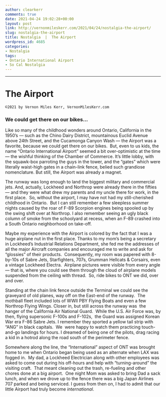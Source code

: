 ```yaml
---
author: clearkerr
comments: true
date: 2021-04-24 19:02:28+00:00
layout: post
link: http://vernonmileskerr.com/2021/04/24/nostalgia-the-airport/
slug: nostalgia-the-airport
title: Nostalgia  |  The Airport
wordpress_id: 4685
categories:
- Nostalgia
tags:
- Ontario International Airport
- So Cal Nostalgia
---
```


* * *





# The Airport



    
    ©2021 by Vernon Miles Kerr, VernonMilesKerr.com




### We could get there on our bikes...


Like so many of the childhood wonders around Ontario, California in the 1950’s — such as the Chino Dairy District, mountainous Euclid Avenue above 24th Street, and the Cucamonga Canyon Wash — the Airport was a favorite, because we could get there on our bikes.  But, even to us kids, the name “Ontario International Airport” seemed a bit over-optimistic at the time — the wishful thinking of the Chamber of Commerce. It’s little lobby, with the squawk-box parroting the guys in the tower, and the “gates” which were literally waist-high gates in a chain-link fence, belied such grandiose nomenclature. But still, the Airport was already a magnet.

The runway was long enough to land the biggest military and commercial jets. And, actually, Lockheed and Northrop were already there in the fifties — and they were what drew my parents and my uncle there for work, in the first place.  So, without the airport, I may have not had my still-cherished childhood in Ontario.  But I can still remember a few sleepless summer nights caused by the roar of F-89 Scorpion engines being spooled up by the swing shift over at Northrop. I also remember seeing an ugly black column of smoke from the schoolyard at recess, when an F-89 crashed into a South Ontario neighborhood on take-off.

Maybe my experience with the Airport is colored by the fact that I was a huge airplane nut in the first place. Thanks to my mom’s being a secretary in Lockheed’s Industrial Relations Department, she fed me the addresses of all the major Aircraft companies and encouraged me to write and ask for “glossies” of their products.  Consequently, my room was papered with 8-by-10s of Sabre Jets, Starfighters, 707s, Grumman Hellcats & Corsairs, even a vintage Lockheed Electra.  Airplane pictures were visible from every angle — that is, where you could see them through the cloud of airplane models suspended from the ceiling with thread.  So, ride bikes to ONT we did, over and over.

Standing at the chain link fence outside the Terminal we could see the graveyard of old planes, way off on the East-end of the runway.  The mothball fleet included lots of WWII PBY Flying Boats and even a few Northrop Flying Wings. Closer in, but still across the runway was  the hanger of the California Air National Guard.  While the U.S. Air Force was, by then, flying supersonic F-100s and F-102s,  the Guard was assigned Korean War era F-86 Sabre ­­­Jets. I remember they sported a yellow tail strip with “ANG” in black capitals.  We  were happy to watch them practicing touch-and-go landings for hours. I dreamed of being one of the pilots, drag racing a kid in a hotrod along the road south of the perimeter fence.

Somewhere along the line, the “International” aspect of ONT was brought home to me when Ontario began being used as an alternate when LAX was fogged in.  My dad, a Lockheed Electrician along with other employees was asked to come out during his off-hours and help with “turning-around” the visiting craft.  That meant cleaning out the trash, re-fueling and other chores done at a big airport.  One night Mom was asked to bring Dad a sack lunch, and when we drove up to the fence there was a big Japan Airlines 707 parked and being serviced. I guess from then on, I had to admit that our little Airport had truly become _international_.
